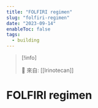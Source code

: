 ```yaml
---
title: "FOLFIRI regimen"
slug: "folfiri-regimen"
date: "2023-09-14"
enableToc: false
tags:
  - building
---
```


> [!info]
>
> 🌱 來自: [[Irinotecan]]

# FOLFIRI regimen


